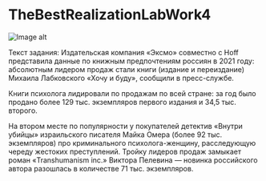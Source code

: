 # TheBestRealizationLabWork4

![Image alt](https://github.com/Andryss/TheBestRealizationLabWork4/raw/Version_3/TheBestUML1.png)

Текст задания:
Издательская компания «Эксмо» совместно с Hoff представила данные по
книжным предпочтениям россиян в 2021 году: абсолютным лидером продаж
стали книги (издание и переиздание) Михаила Лабковского «Хочу и буду»,
сообщили в пресс-службе.

Книги психолога лидировали по продажам по всей стране: за год было
продано более 129 тыс. экземпляров первого издания и 34,5 тыс. второго.

На втором месте по популярности у покупателей детектив «Внутри убийцы»
израильского писателя Майка Омера (более 92 тыс. экземпляров) про
криминального психолога-женщину, расследующую череду жестоких
преступлений. Тройку лидеров продаж замыкает роман «Transhumanism inc.»
Виктора Пелевина — новинка российского автора разошлась в количестве 71
тыс. экземпляров.
